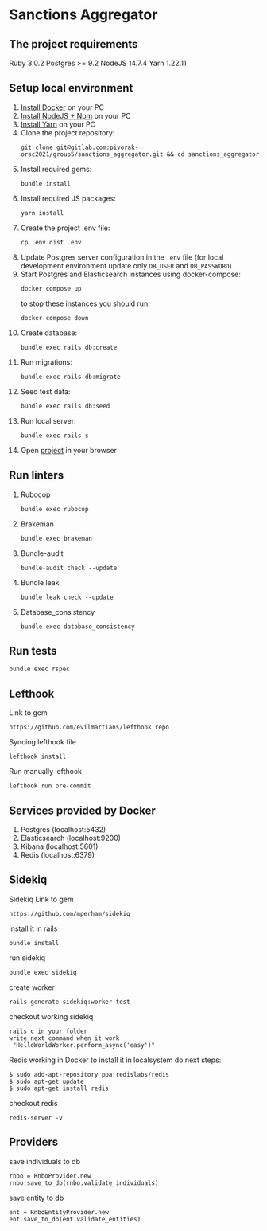 # Sanctions Aggregator

## The project requirements

Ruby 3.0.2
Postgres >= 9.2
NodeJS 14.7.4
Yarn 1.22.11

## Setup local environment

1. [Install Docker](https://docs.docker.com/get-docker/) on your PC
1. [Install NodeJS + Npm](https://nodejs.org/en/download/) on your PC
1. [Install Yarn](https://classic.yarnpkg.com/en/docs/install) on your PC
1. Clone the project repository:
   ```shell
   git clone git@gitlab.com:pivorak-orsc2021/group5/sanctions_aggregator.git && cd sanctions_aggregator
   ```
1. Install required gems:
   ```shell
   bundle install
   ```
1. Install required JS packages:
   ```shell
   yarn install
   ```
1. Create the project .env file:
   ```shell
   cp .env.dist .env
   ```
1. Update Postgres server configuration in the ```.env``` file (for local development environment update only ```DB_USER``` and ```DB_PASSWORD```)
1. Start Postgres and Elasticsearch instances using docker-compose:
   ```shell
   docker compose up
   ```
   to stop these instances you should run:
   ```shell
   docker compose down
   ```
1. Create database:
   ```shell
   bundle exec rails db:create
   ```
1. Run migrations:
   ```shell
   bundle exec rails db:migrate
   ```
1. Seed test data:
   ```shell
   bundle exec rails db:seed
   ```
1. Run local server:
   ```shell
   bundle exec rails s
   ```
1. Open [project](http://localhost:3000) in your browser

## Run linters 

1. Rubocop
   ```shell
   bundle exec rubocop
   ```
1. Brakeman
   ```shell
   bundle exec brakeman
   ```
1. Bundle-audit
   ```shell
   bundle-audit check --update
   ```
1. Bundle leak
   ```shell
   bundle leak check --update
   ```
1. Database_consistency
   ```shell
   bundle exec database_consistency
   ```

## Run tests

```shell
bundle exec rspec
```


## Lefthook
Link to gem
```link
https://github.com/evilmartians/lefthook repo
```
Syncing lefthook file
```shell
lefthook install 
```

Run manually lefthook
```shell
lefthook run pre-commit
```

## Services provided by Docker
1. Postgres (localhost:5432)
1. Elasticsearch (localhost:9200)
1. Kibana (localhost:5601)
1. Redis (localhost:6379)


## Sidekiq

Sidekiq
Link to gem
```link
https://github.com/mperham/sidekiq
```

install it in rails
```shell
bundle install
```

run sidekiq
```shell
bundle exec sidekiq
```

create worker 
```shell
rails generate sidekiq:worker test
```

checkout working sidekiq
```shell
rails c in your folder
write next command when it work
 "HelloWorldWorker.perform_async('easy')"
```
Redis working in Docker to install it in localsystem do next steps:
```shell
$ sudo add-apt-repository ppa:redislabs/redis
$ sudo apt-get update
$ sudo apt-get install redis
```

checkout redis
```shell
redis-server -v
```
## Providers

save individuals to db

```shell
rnbo = RnboProvider.new
rnbo.save_to_db(rnbo.validate_individuals)
```

save entity to db

```shell
ent = RnboEntityProvider.new
ent.save_to_db(ent.validate_entities)
```